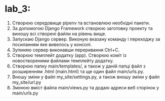 # lab_3:

1. Створюю середовище pipenv та встановлюю необхідні пакети.
2. За допомогою Django Framework створюю заготовку проекту та виношу всі створені файли на рівень вище.
3. Запускаю Django сервер. Виконую вказану команду і переходжу за посиланням яке вивелось у консолі.
4. Зупиняю сервер виконавши переривання Ctrl+C.
5. Створюю темплейт додатку (app). Створюю коміт із новоствореними файлами темплейту додатку.
6. Створюю папку main/templates/, а також у даній папці файл з розширенням .html (main.html) та ще один файл main/urls.py.
7. Вношу зміни у файл my_site/settings.py, а також вношу зміни у файл my_site/url.py
8. Змінюю вміст файла main/views.py та додаю адреси веб сторінок у main/urls.py
